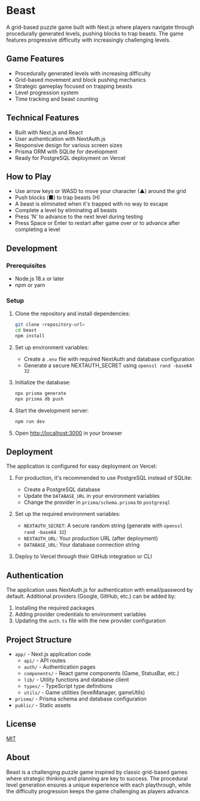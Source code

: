 # Beast

A grid-based puzzle game built with Next.js where players navigate through procedurally generated levels, pushing blocks to trap beasts. The game features progressive difficulty with increasingly challenging levels.

## Game Features

- Procedurally generated levels with increasing difficulty
- Grid-based movement and block pushing mechanics
- Strategic gameplay focused on trapping beasts
- Level progression system
- Time tracking and beast counting

## Technical Features

- Built with Next.js and React
- User authentication with NextAuth.js
- Responsive design for various screen sizes
- Prisma ORM with SQLite for development
- Ready for PostgreSQL deployment on Vercel

## How to Play

- Use arrow keys or WASD to move your character (▲) around the grid
- Push blocks (■) to trap beasts (H)
- A beast is eliminated when it's trapped with no way to escape
- Complete a level by eliminating all beasts
- Press 'N' to advance to the next level during testing
- Press Space or Enter to restart after game over or to advance after completing a level

## Development

### Prerequisites

- Node.js 18.x or later
- npm or yarn

### Setup

1. Clone the repository and install dependencies:
   ```bash
   git clone <repository-url>
   cd beast
   npm install
   ```

2. Set up environment variables:
   - Create a `.env` file with required NextAuth and database configuration
   - Generate a secure NEXTAUTH_SECRET using `openssl rand -base64 32`

3. Initialize the database:
   ```bash
   npx prisma generate
   npx prisma db push
   ```

4. Start the development server:
   ```bash
   npm run dev
   ```

5. Open [http://localhost:3000](http://localhost:3000) in your browser

## Deployment

The application is configured for easy deployment on Vercel:

1. For production, it's recommended to use PostgreSQL instead of SQLite:
   - Create a PostgreSQL database
   - Update the `DATABASE_URL` in your environment variables
   - Change the provider in `prisma/schema.prisma` to `postgresql`

2. Set up the required environment variables:
   - `NEXTAUTH_SECRET`: A secure random string (generate with `openssl rand -base64 32`)
   - `NEXTAUTH_URL`: Your production URL (after deployment)
   - `DATABASE_URL`: Your database connection string

3. Deploy to Vercel through their GitHub integration or CLI

## Authentication

The application uses NextAuth.js for authentication with email/password by default. Additional providers (Google, GitHub, etc.) can be added by:

1. Installing the required packages
2. Adding provider credentials to environment variables
3. Updating the `auth.ts` file with the new provider configuration

## Project Structure

- `app/` - Next.js application code
  - `api/` - API routes
  - `auth/` - Authentication pages
  - `components/` - React game components (Game, StatusBar, etc.)
  - `lib/` - Utility functions and database client
  - `types/` - TypeScript type definitions
  - `utils/` - Game utilities (levelManager, gameUtils)
- `prisma/` - Prisma schema and database configuration
- `public/` - Static assets

## License

[MIT](LICENSE)

## About

Beast is a challenging puzzle game inspired by classic grid-based games where strategic thinking and planning are key to success. The procedural level generation ensures a unique experience with each playthrough, while the difficulty progression keeps the game challenging as players advance.
